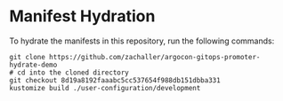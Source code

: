 # Manifest Hydration

To hydrate the manifests in this repository, run the following commands:

```shell
git clone https://github.com/zachaller/argocon-gitops-promoter-hydrate-demo
# cd into the cloned directory
git checkout 8d19a8192faaabc5cc537654f988db151dbba331
kustomize build ./user-configuration/development
```

